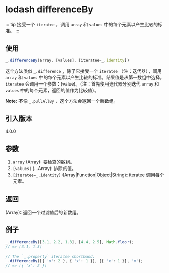 # lodash differenceBy

::: tip
接受一个 `iteratee` ，调用 `array` 和 `values` 中的每个元素以产生比较的标准。
:::

## 使用

```javascript
_.differenceBy(array, [values], [iteratee=_.identity])
```

这个方法类似 `_.difference` ，除了它接受一个 `iteratee` （注：迭代器），调用 `array` 和 `values` 中的每个元素以产生比较的标准。结果值是从第一数组中选择。`iteratee` 会调用一个参数：(value)。（注：首先使用迭代器分别迭代 `array` 和 `values` 中的每个元素，返回的值作为比较值）。

**Note:** 不像 `_.pullAllBy` ，这个方法会返回一个新数组。

## 引入版本

4.0.0

## 参数

1. `array` (Array): 要检查的数组。
2. `[values]` (...Array): 排除的值。
3. `[iteratee=_.identity]` (Array|Function|Object|String): iteratee 调用每个元素。

## 返回

(Array): 返回一个过滤值后的新数组。

## 例子

```javascript
_.differenceBy([3.1, 2.2, 1.3], [4.4, 2.5], Math.floor);
// => [3.1, 1.3]
 
// The `_.property` iteratee shorthand.
_.differenceBy([{ 'x': 2 }, { 'x': 1 }], [{ 'x': 1 }], 'x');
// => [{ 'x': 2 }]
```
